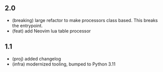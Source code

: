 ## 2.0

* (breaking) large refactor to make processors class based. This breaks the entrypoint.
* (feat) add Neovim lua table processor

## 1.1

* (proj) added changelog
* (infra) modernized tooling, bumped to Python 3.11